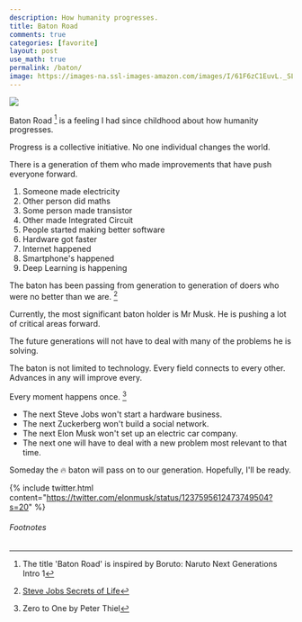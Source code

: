 ```yaml
---
description: How humanity progresses.
title: Baton Road
comments: true
categories: [favorite]
layout: post
use_math: true
permalink: /baton/
image: https://images-na.ssl-images-amazon.com/images/I/61F6zC1EuvL._SL1024_.jpg
---
```


![](https://images-na.ssl-images-amazon.com/images/I/61F6zC1EuvL._SL1024_.jpg)

Baton Road [^2] is a feeling I had since childhood about how humanity progresses.

Progress is a collective initiative. No one individual changes the world.

There is a generation of them who made improvements that have push everyone forward.

1. Someone made electricity
2. Other person did maths
3. Some person made transistor
4. Other made Integrated Circuit
5. People started making better software
6. Hardware got faster
7. Internet happened
8. Smartphone's happened
9. Deep Learning is happening

The baton has been passing from generation to generation of doers who were no better than we are. [^3]

Currently, the most significant baton holder is Mr Musk. He is pushing a lot of critical areas forward.

The future generations will not have to deal with many of the problems he is solving.

The baton is not limited to technology. Every field connects to every other. Advances in any will improve every.

Every moment happens once. [^1]
- The next Steve Jobs won't start a hardware business.
- The next Zuckerberg won't build a social network.
- The next Elon Musk won't set up an electric car company.
- The next one will have to deal with a new problem most relevant to that time.

Someday the 🔥 baton will pass on to our generation. Hopefully, I'll be ready.

{% include twitter.html content="https://twitter.com/elonmusk/status/1237595612473749504?s=20" %}


###### *Footnotes*

[^1]: Zero to One by Peter Thiel
[^2]: The title 'Baton Road' is inspired by Boruto: Naruto Next Generations Intro 1
[^3]: [Steve Jobs Secrets of Life](https://www.youtube.com/watch?v=kYfNvmF0Bqw)